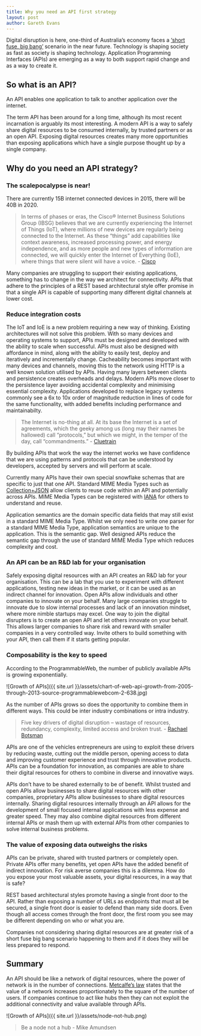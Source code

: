 ```yaml
---
title: Why you need an API first strategy
layout: post
author: Gareth Evans
---
```


Digital disruption is here, one-third of Australia’s economy faces a [‘short fuse, big bang’](http://www2.deloitte.com/content/dam/Deloitte/au/Documents/Building%20Lucky%20Country/deloitte-au-consulting-digital-disruption-whitepaper-0912.pdf) scenario in the near future. Technology is shaping society as fast as society is shaping technology. Application Programming Interfaces (APIs) are emerging as a way to both support rapid change and as a way to create it. 

## So what is an API? 

An API enables one application to talk to another application over the internet.

The term API has been around for a long time, although its most recent incarnation is arguably its most interesting. A modern API is a way to safely share digital resources to be consumed internally, by trusted partners or as an open API. Exposing digital resources creates many more opportunities than exposing applications which have a single purpose thought up by a single company.

## Why do you need an API strategy?

### The scalepocalypse is near!
There are currently 15B internet connected devices in 2015, there will be 40B in 2020.

> In terms of phases or eras, the Cisco® Internet Business Solutions Group (IBSG) believes that we are currently experiencing the Internet of Things (IoT), where millions of new devices are regularly being connected to the Internet. As these “things” add capabilities like context awareness, increased processing power, and energy independence, and as more people and new types of information are connected, we will quickly enter the Internet of Everything (IoE), where things that were silent will have a voice. - [Cisco](http://share.cisco.com/IoESocialWhitepaper/#/0/2)

Many companies are struggling to support their existing applications, something has to change in the way we architect for connectivity. APIs that adhere to the principles of a REST based architectural style offer promise in that a single API is capable of supporting many different digital channels at lower cost.

### Reduce integration costs
The IoT and IoE is a new problem requiring a new way of thinking. Existing architectures will not solve this problem. With so many devices and operating systems to support, APIs must be designed and developed with the ability to scale when successful. APIs must also be designed with affordance in mind, along with the ability to easily test, deploy and iteratively and incrementally change. Cacheability becomes important with many devices and channels, moving this to the network using HTTP is a well known solution utilised by APIs. Having many layers between clients and persistence creates overheads and delays. Modern APIs move closer to the persistence layer avoiding accidental complexity and minimising essential complexity. Applications developed to replace legacy systems commonly see a 6x to 10x order of magnitude reduction in lines of code for the same functionality, with added benefits including performance and maintainabilty.

> The Internet is no-thing at all. At its base the Internet is a set of agreements, which the geeky among us (long may their names be hallowed) call “protocols,” but which we might, in the temper of the day, call “commandments.” - [Cluetrain](https://medium.com/backchannel/internet-under-fire-gets-new-manifests-207a922b459e)

By building APIs that work the way the internet works we have confidence that we are using patterns and protocols that can be understood by developers, accepted by servers and will perform at scale.

Currently many APIs have their own special snowflake schemas that are specific to just that one API. Standard MIME Media Types such as [Collection+JSON](http://amundsen.com/media-types/collection/) allow clients to reuse code within an API and potentially across APIs. MIME Media Types can be registered with [IANA](http://www.iana.org/assignments/media-types/media-types.xhtml) for others to understand and reuse.

Application semantics are the domain specific data fields that may still exist in a standard MIME Media Type. Whilst we only need to write one parser for a standard MIME Media Type, application semantics are unique to the application. This is the semantic gap. Well designed APIs reduce the semantic gap through the use of standard MIME Media Type which reduces complexity and cost.

### An API can be an R&D lab for your organisation
Safely exposing digital resources with an API creates an R&D lab for your organisation. This can be a lab that you use to experiment with different applications, testing new ideas in the market, or it can be used as an indirect channel for innovation. Open APIs allow individuals and other companies to innovate on your behalf. Many large companies struggle to innovate due to slow internal processes and lack of an innovation mindset, where more nimble startups may excel. One way to join the digital disrupters is to create an open API and let others innovate on your behalf. This allows larger companies to share risk and reward with smaller companies in a very controlled way. Invite others to build something with your API, then call them if it starts getting popular.

### Composability is the key to speed

According to the ProgrammableWeb, the number of publicly available APIs is growing exponentially. 

![Growth of APIs]({{ site.url }}/assets/chart-of-web-api-growth-from-2005-through-2013-source-programmablewebcom-2-638.jpg)

As the number of APIs grows so does the opportunity to combine them in different ways. This could be inter industry combinations or intra industry.  

>Five key drivers of digital disruption – wastage of resources, redundancy, complexity, limited access and broken trust. - [Rachael Botsman](http://www.slideshare.net/capgemini/igital-transformation-review-7)

APIs are one of the vehicles entrepreneurs are using to exploit these drivers by reducing waste, cutting out the middle person, opening access to data and improving customer experience and trust through innovative products. APIs can be a foundation for innovation, as companies are able to share their digital resources for others to combine in diverse and innovative ways.

APIs don’t have to be shared externally to be of benefit. Whilst trusted and open APIs allow businesses to share digital resources with other companies, proprietary APIs allow businesses to share digital resources internally. Sharing digital resources internally through an API allows for the development of small focused internal applications with less expense and greater speed. They may also combine digital resources from different internal APIs or mash them up with external APIs from other companies to solve internal business problems.

### The value of exposing data outweighs the risks

APIs can be private, shared with trusted partners or completely open. Private APIs offer many benefits, yet open APIs have the added benefit of indirect innovation. For risk averse companies this is a dilemma. How do you expose your most valuable assets, your digital resources, in a way that is safe?

REST based architectural styles promote having a single front door to the API. Rather than exposing a number of URLs as endpoints that must all be secured, a single front door is easier to defend than many side doors. Even though all access comes through the front door, the first room you see may be different depending on who or what you are.

Companies not considering sharing digital resources are at greater risk of a short fuse big bang scenario happening to them and if it does they will be less prepared to respond.

## Summary

An API should be like a network of digital resources, where the power of network is in the number of connections. [Metcalfe’s law](http://en.wikipedia.org/wiki/Metcalfe%27s_law) states that the value of a network increases proportionately to the square of the number of users. If companies continue to act like hubs then they can not exploit the additional connectivity and value available through APIs. 

![Growth of APIs]({{ site.url }}/assets/node-not-hub.png)

>Be a node not a hub - Mike Amundsen
